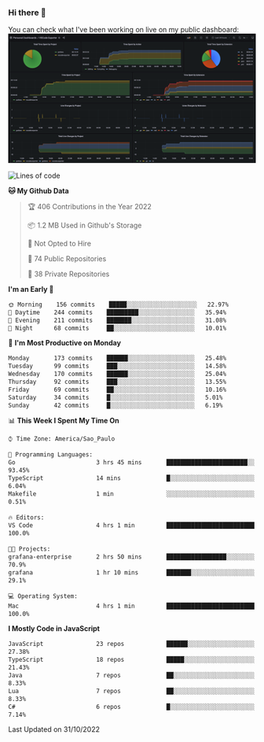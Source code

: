 ### Hi there 👋

<!--
**guicaulada/guicaulada** is a ✨ _special_ ✨ repository because its `README.md` (this file) appears on your GitHub profile.

Here are some ideas to get you started:

- 🔭 I’m currently working on ...
- 🌱 I’m currently learning ...
- 👯 I’m looking to collaborate on ...
- 🤔 I’m looking for help with ...
- 💬 Ask me about ...
- 📫 How to reach me: ...
- 😄 Pronouns: ...
- ⚡ Fun fact: ...
-->

You can check what I've been working on live on my public dashboard:
[![Grafana dashboard](./img/dashboard.png)](https://guicaulada.grafana.net/public-dashboards/e00f2ad838544b02826e8c075c05df45?orgId=1&refresh=30s)

<!--START_SECTION:waka-->
![Lines of code](https://img.shields.io/badge/From%20Hello%20World%20I%27ve%20Written-2.6%20million%20lines%20of%20code-blue)

**🐱 My Github Data** 

> 🏆 406 Contributions in the Year 2022
 > 
> 📦 1.2 MB Used in Github's Storage 
 > 
> 🚫 Not Opted to Hire
 > 
> 📜 74 Public Repositories 
 > 
> 🔑 38 Private Repositories  
 > 
**I'm an Early 🐤** 

```text
🌞 Morning    156 commits    █████░░░░░░░░░░░░░░░░░░░░   22.97% 
🌆 Daytime    244 commits    █████████░░░░░░░░░░░░░░░░   35.94% 
🌃 Evening    211 commits    ███████░░░░░░░░░░░░░░░░░░   31.08% 
🌙 Night      68 commits     ██░░░░░░░░░░░░░░░░░░░░░░░   10.01%

```
📅 **I'm Most Productive on Monday** 

```text
Monday       173 commits    ██████░░░░░░░░░░░░░░░░░░░   25.48% 
Tuesday      99 commits     ███░░░░░░░░░░░░░░░░░░░░░░   14.58% 
Wednesday    170 commits    ██████░░░░░░░░░░░░░░░░░░░   25.04% 
Thursday     92 commits     ███░░░░░░░░░░░░░░░░░░░░░░   13.55% 
Friday       69 commits     ██░░░░░░░░░░░░░░░░░░░░░░░   10.16% 
Saturday     34 commits     █░░░░░░░░░░░░░░░░░░░░░░░░   5.01% 
Sunday       42 commits     █░░░░░░░░░░░░░░░░░░░░░░░░   6.19%

```


📊 **This Week I Spent My Time On** 

```text
⌚︎ Time Zone: America/Sao_Paulo

💬 Programming Languages: 
Go                       3 hrs 45 mins       ███████████████████████░░   93.45% 
TypeScript               14 mins             █░░░░░░░░░░░░░░░░░░░░░░░░   6.04% 
Makefile                 1 min               ░░░░░░░░░░░░░░░░░░░░░░░░░   0.51%

🔥 Editors: 
VS Code                  4 hrs 1 min         █████████████████████████   100.0%

🐱‍💻 Projects: 
grafana-enterprise       2 hrs 50 mins       █████████████████░░░░░░░░   70.9% 
grafana                  1 hr 10 mins        ███████░░░░░░░░░░░░░░░░░░   29.1%

💻 Operating System: 
Mac                      4 hrs 1 min         █████████████████████████   100.0%

```

**I Mostly Code in JavaScript** 

```text
JavaScript               23 repos            ██████░░░░░░░░░░░░░░░░░░░   27.38% 
TypeScript               18 repos            █████░░░░░░░░░░░░░░░░░░░░   21.43% 
Java                     7 repos             ██░░░░░░░░░░░░░░░░░░░░░░░   8.33% 
Lua                      7 repos             ██░░░░░░░░░░░░░░░░░░░░░░░   8.33% 
C#                       6 repos             █░░░░░░░░░░░░░░░░░░░░░░░░   7.14%

```



 Last Updated on 31/10/2022
<!--END_SECTION:waka-->
